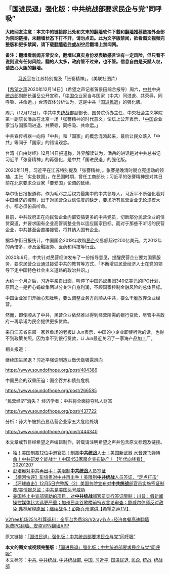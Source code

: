  <h2>「国进民退」强化版：中共统战部要求民企与党“同呼吸”</h2> <p class="notice"><b>大陆网友注意：本文中的链接除此处和文末的<a href="https://github.com/bannedbook/fanqiang" >翻墙</a>软件下载和<a href="https://github.com/killgcd/justmysocks/blob/master/README.md">翻墙推荐</a>链接外全部为禁网链接，未翻墙状态下打不开，请勿点击。此为文字版禁闻，欲看图文视频完整版和更多禁闻，请下载<a href="https://github.com/bannedbook/fanqiang">翻墙软件或APP</a>后翻墙上禁闻网。</p><p>备注：翻墙看新闻非常安全，翻墙以真实身份发表敏感言论有一定风险，但只看不说则没有任何风险，翻的人太多，政府管不过来，也不管。信息自由是天赋人权，请放心大胆的翻墙。</b></p>  <div class="entry"> <figure><figcaption><a href="https://www.bannedbook.org/bnews/tag/%e4%b9%a0%e8%bf%91%e5%b9%b3/" class="st_tag internal_tag" rel="tag" title="标签 习近平 下的日志">习近平</a>在江苏特别提及「张謇精神」。（美联社图片）</figcaption></figure> <p>【<span class='wp_keywordlink_affiliate'><a href="https://www.soundofhope.org" title="希望之声" target="_blank">希望之声</a></span>2020年12月14日】（希望之声记者贺景田综合报导）周六，<a href="https://www.bannedbook.org/bnews/tag/%e4%b8%ad%e5%85%b1/" class="st_tag internal_tag" rel="tag" title="标签 中共 下的日志">中共</a>中央<a href="https://www.bannedbook.org/bnews/tag/%e7%bb%9f%e6%88%98%e9%83%a8/" class="st_tag internal_tag" rel="tag" title="标签 统战部 下的日志">统战部</a>副部长潘岳公开宣称，「<span class='wp_keywordlink_affiliate'><a href="https://www.bannedbook.org/" title="中国" target="_blank">中国</a></span>企业家当与国家（中共）同进退、共荣辱，同呼吸、共命运。」台湾媒体分析认为，这是中共「<a href="https://www.bannedbook.org/bnews/tag/%E5%9B%BD%E8%BF%9B%E6%B0%91%E9%80%80/" class="st_tag internal_tag" rel="tag" title="标签 国进民退 下的日志">国进民退</a>」的强化版。</p> <p>周六（12月12日），中共中央<a href="https://www.bannedbook.org/bnews/tag/%e7%bb%9f%e6%88%98/" class="st_tag internal_tag" rel="tag" title="标签 统战 下的日志">统战</a>部副部长、国务院侨办主任、中央社会主义学院第一副院长潘岳在北京一场「张謇精神的时代意义」论坛上公开表示，「<a href="https://www.bannedbook.org/bnews/tag/%E4%B8%AD%E5%9B%BD/" class="st_tag internal_tag" rel="tag" title="标签 中国 下的日志">中国</a>企业家当与国家同进退、共荣辱，同呼吸、共命运。」</p> <p>中共宣传机器一向将「中共」和「国家」的概念混淆起来，最后让民众落入「中共」等同于「国家」的错误观念。</p> <p>台湾《自由财经》12月14日报道称，外界解读认为，潘岳的讲话是对中共总书记习近平「张謇精神」的再强化，是中共「国进民退」的强化版。</p> <p>2020年11月，习近平在江苏特别提及「张謇精神」。张謇是晚清时期立宪运动的领袖，主张「实业救国」，在民国时期，曾任工商部长；习近平的张謇精神是对其日前在北京要求企业家「要爱国」论调的延续。</p> <p>华尔街日报报道称，作为毛邓之后权力最集中的中共领导人，习近平不断强化着对中国经济的控制，出于对民营企业信任度的缺乏，要求所有民营企业无论规模大小，都必须俯首听命。</p>  <p>目前，中共政府正在向民营企业内部安插更多的中共党员，切断部分民营企业的信贷渠道，并要求国有企业高管调整业务以适应国家目标。而对于那些不听话的民营企业，中共甚至会直接接管，将其纳入国有企业。</p> <p>据华尔街日报统计，中国国企2019年收购<a href="https://www.bannedbook.org/bnews/tag/%E6%B0%91%E4%BC%81/" class="st_tag internal_tag" rel="tag" title="标签 民企 下的日志">民企</a>交易额超过200亿美元，为2012年的两倍多，涉及金融服务、医药和科技等行业。</p> <p>2020年9月，中共针对民营经济发布了一份指导意见，提醒民营企业要为国家服务，要求民营企业通过接受中共的教育等方式，「不断增进民营经济人士在党的领导下走中国特色社会主义道路的政治共识。」</p> <p>大约一个月之后，习近平亲自出面，叫停了中国蚂蚁集团340亿美元的IPO计划，原因之一是担心蚂蚁集团过分关注自身利润，不顾国家控制金融风险的总体目标。</p> <p>中国企业家们开始心知肚明，要么调整业务方向顺从中共，要么干脆放弃企业经营。</p> <p>然而，即使顺从了中共，民营企业依然难以得到经营所需的银行贷款，尽管中共政府一再承诺为民企提供更多贷款。</p>  <p>来自江苏省东部一家养鱼场的老板Li Jun表示，中国的小企业即使听党的话，也得不到政策关照。因为拿不到银行贷款，Li Jun最近关闭了一家海产品加工厂。</p> <p>相关报道：</p> <p>继续国进民退？习近平强调制造业做优做强露风向</p> <p><a href="https://www.soundofhope.org/post/404386">https://www.soundofhope.org/post/404386</a></p> <p>中国民企的双重压迫：国企吞并和债务危机</p> <p><a href="https://www.soundofhope.org/post/266585">https://www.soundofhope.org/post/266585</a></p>  <p>“民营经济”消失？ 经济学者：中共将全面掠夺私人财富</p> <p><a href="https://www.soundofhope.org/post/437722">https://www.soundofhope.org/post/437722</a></p> <p>分析：孙大午被抓凸显私营企业家五大危险处境</p> <p><a href="https://www.soundofhope.org/post/444340">https://www.soundofhope.org/post/444340</a></p> <p>本文章或节目经希望之声编辑制作，转载请注明希望之声并包含原文标题及链接。</p> <ul class='op-related-articles' title='相关阅读'> <li><a href='https://www.bannedbook.org/bnews/taiwannews/20201207/1443682.html' target='_blank'>独！美国制裁12位中港官员！制裁<b>中共统战</b>人士！美国新武器 水音速飞弹待命！中共研发全能战士！中国453家房企宣布破产！【年代向钱看】20201207</a></li> <li><a href='https://www.bannedbook.org/bnews/taiwannews/20201207/1443408.html' target='_blank'>彭培奥对中共再出手！美限制<b>中共统战</b>人员签证</a></li> <li><a href='https://www.bannedbook.org/bnews/bannedvideo/20201207/1443374.html' target='_blank'>【横河快评】彭培奥对中共再出手！美限制<b>中共统战</b>人员签证，“定点打击”</a></li> <li><a href='https://www.bannedbook.org/bnews/bannedvideo/20201206/1442901.html' target='_blank'>【环球直击】12月5日完整版（2）美国务院宣布对<b>中共统战</b>部官员实施签证制裁/美情报总监：中共是美国头号威胁</a></li> <li><a href='https://www.bannedbook.org/bnews/cbnews/20201205/1442652.html' target='_blank'>美国终止中宣部资助的项目，对<b>中共统战</b>部官员实行签证限制；川普：假新闻操控媒体比大选更严重；加州民众谷歌楼前抗议言论审查；鲍威尔律师反对赦免 弗林解释原因；继续战斗！彭斯乔州演讲【希望之声TV】</a></li> </ul> <p class="texttj"> <a href="https://www.bannedbook.org/forum23/topic22702.html" target="_blank">V2free机场25%引荐返利：全平台免费SS/V2ray节点+经济套餐高速翻墙</a><br/> <a href="https://github.com/bannedbook/fanqiang/wiki/%E7%A6%81%E9%97%BB%E7%BD%91%E5%AE%89%E5%8D%93%E7%BF%BB%E5%A2%99%E6%96%B0%E9%97%BBAPP" target="_blank">免费PC翻墙、安卓VPN翻墙APP</a></p><p>原文链接：<a class="src_link"  href="https://www.soundofhope.org/post/453565" target="_blank">「国进民退」强化版：中共统战部要求民企与党“同呼吸”</a></p> <a name='sharetosocial'></a>       <div><b>本文的图文或视频完整版</b>：<a href='https://www.bannedbook.org/bnews/comments/20201215/1447793.html'>「国进民退」强化版：中共统战部要求民企与党“同呼吸”</a></div>  </div><!--END ENTRY--> <div class="postfooter"> <div>本文标签：<a href="https://www.bannedbook.org/bnews/tag/%e4%b8%ad%e5%85%b1/" rel="tag">中共</a>, <a href="https://www.bannedbook.org/bnews/tag/%e4%b8%ad%e5%85%b1%e7%bb%9f%e6%88%98/" rel="tag">中共统战</a>, <a href="https://www.bannedbook.org/bnews/tag/%E4%B8%AD%E5%85%B1%E7%BB%9F%E6%88%98%E9%83%A8/" rel="tag">中共统战部</a>, <a href="https://www.bannedbook.org/bnews/tag/%E4%B8%AD%E5%9B%BD/" rel="tag">中国</a>, <a href="https://www.bannedbook.org/bnews/tag/%e4%b9%a0%e8%bf%91%e5%b9%b3/" rel="tag">习近平</a>, <a href="https://www.bannedbook.org/bnews/tag/%E5%9B%BD%E8%BF%9B%E6%B0%91%E9%80%80/" rel="tag">国进民退</a>, <a href="https://www.bannedbook.org/bnews/tag/%E6%B0%91%E4%BC%81/" rel="tag">民企</a>, <a href="https://www.bannedbook.org/bnews/tag/%e7%bb%9f%e6%88%98/" rel="tag">统战</a>, <a href="https://www.bannedbook.org/bnews/tag/%e7%bb%9f%e6%88%98%e9%83%a8/" rel="tag">统战部</a></div>  </div><!--END POSTFOOTER--> 